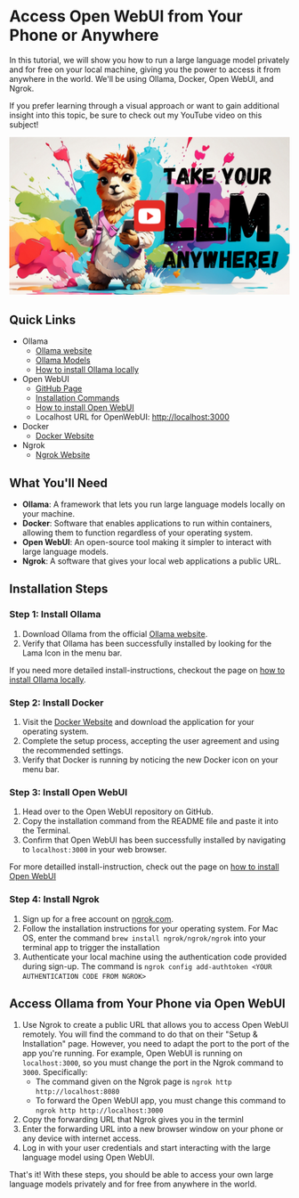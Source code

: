 
# Access Open WebUI from Your Phone or Anywhere

In this tutorial, we will show you how to run a large language model privately and for free on your local machine, giving you the power to access it from anywhere in the world. We'll be using Ollama, Docker, Open WebUI, and Ngrok.

If you prefer learning through a visual approach or want to gain additional insight into this topic, be sure to check out my YouTube video on this subject!

[![ollama-on-the-go](/ollama/access-ollama-and-open-webui-remotely/ollama-on-the-go-thumbnail.png)](https://youtu.be/Gys4_I5fvTs)

## Quick Links

* Ollama
	* [Ollama website](https://ollama.com/)
	* [Ollama Models](https://ollama.com/library)
    * [How to install Ollama locally](/ollama/install-ollama/README.md)
* Open WebUI
	* [GitHub Page](https://github.com/open-webui/open-webui)
	* [Installation Commands](https://github.com/open-webui/open-webui?tab=readme-ov-file#installation-with-default-configuration)
    * [How to install Open WebUI](/ollama/open-webui/README.md)
    * Localhost URL for OpenWebUI: [http://localhost:3000](http://localhost:3000)
* Docker 
    * [Docker Website](https://www.docker.com/products/docker-desktop/)
* Ngrok
    * [Ngrok Website](https://ngrok.com/)

## What You'll Need

* **Ollama**: A framework that lets you run large language models locally on your machine.
* **Docker**: Software that enables applications to run within containers, allowing them to function regardless of your operating system.
* **Open WebUI**: An open-source tool making it simpler to interact with large language models.
* **Ngrok**: A software that gives your local web applications a public URL.

## Installation Steps

### Step 1: Install Ollama

1. Download Ollama from the official [Ollama website](https://ollama.com/).
2. Verify that Ollama has been successfully installed by looking for the Lama Icon in the menu bar.

If you need more detailed install-instructions, checkout the page on [how to install Ollama locally](/ollama/install-ollama/README.md).

### Step 2: Install Docker

1. Visit the [Docker Website](https://www.docker.com/products/docker-desktop/) and download the application for your operating system.
2. Complete the setup process, accepting the user agreement and using the recommended settings.
3. Verify that Docker is running by noticing the new Docker icon on your menu bar.

### Step 3: Install Open WebUI

1. Head over to the Open WebUI repository on GitHub.
2. Copy the installation command from the README file and paste it into the Terminal.
3. Confirm that Open WebUI has been successfully installed by navigating to `localhost:3000` in your web browser.

For more detailled install-instruction, check out the page on [how to install Open WebUI](/ollama/open-webui/README.md)

### Step 4: Install Ngrok

1. Sign up for a free account on [ngrok.com](https://ngrok.com/).
2. Follow the installation instructions for your operating system. For Mac OS, enter the command `brew install ngrok/ngrok/ngrok` into your terminal app to trigger the installation
3. Authenticate your local machine using the authentication code provided during sign-up. The command is `ngrok config add-authtoken <YOUR AUTHENTICATION CODE FROM NGROK>`

## Access Ollama from Your Phone via Open WebUI

1. Use Ngrok to create a public URL that allows you to access Open WebUI remotely. You will find the command to do that on their "Setup & Installation" page. However, you need to adapt the port to the port of the app you're running. For example, Open WebUI is running on `localhost:3000`, so you must change the port in the Ngrok command to `3000`. Specifically:
    * The command given on the Ngrok page is `ngrok http http://localhost:8080`
    * To forward the Open WebUI app, you must change this command to `ngrok http http://localhost:3000`
2. Copy the forwarding URL that Ngrok gives you in the terminl
3. Enter the forwarding URL into a new browser window on your phone or any device with internet access.
4. Log in with your user credentials and start interacting with the large language model using Open WebUI.

That's it! With these steps, you should be able to access your own large language models privately and for free from anywhere in the world.